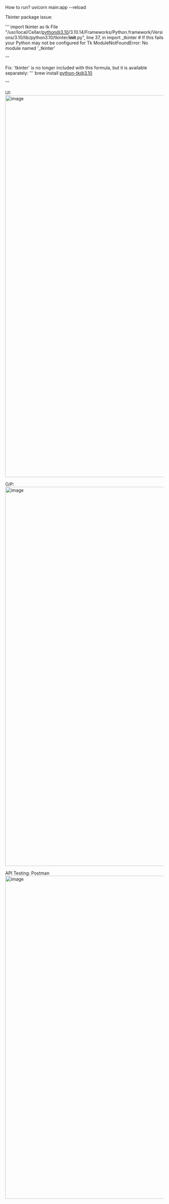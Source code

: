 How to run?
uvicorn main:app --reload

Tkinter package issue:

'''
import tkinter as tk
  File "/usr/local/Cellar/python@3.10/3.10.14/Frameworks/Python.framework/Versions/3.10/lib/python3.10/tkinter/__init__.py", line 37, in <module>
    import _tkinter # If this fails your Python may not be configured for Tk
ModuleNotFoundError: No module named '_tkinter' 

'''

Fix:
'tkinter' is no longer included with this formula, but it is available separately:
'''
  brew install python-tk@3.10

'''


UI:
<img width="1213" alt="image" src="https://github.com/muhammedsafuvan/NewsSummary/assets/72472792/55d76d85-ba5f-4374-ad13-ff32e08b4742">

O/P:
<img width="1204" alt="image" src="https://github.com/muhammedsafuvan/NewsSummary/assets/72472792/7602b52b-b859-46f1-8ba2-31135b6be94d">

API Testing: Postman
<img width="1026" alt="image" src="https://github.com/muhammedsafuvan/NewsSummary/assets/72472792/6550df1f-259a-4292-bf22-1cfbd3a4ffcc">


